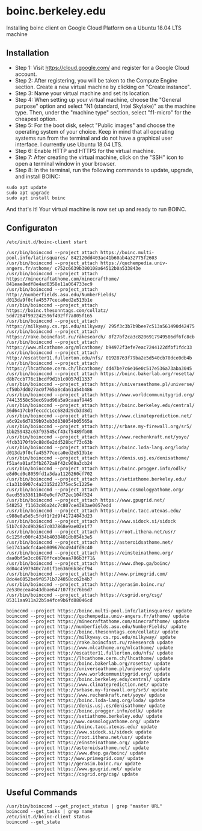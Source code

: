 # boinc.berkeley.edu
Installing boinc client on Google Cloud Platform on a Ubuntu 18.04 LTS machine

## Installation
- Step 1: Visit https://cloud.google.com/ and register for a Google Cloud account.
- Step 2: After registering, you will be taken to the Compute Engine section. Create a new virtual machine by clicking on "Create instance".
- Step 3: Name your virtual machine and set its location.
- Step 4: When setting up your virtual machine, choose the "General purpose" option and select "N1 (standard, Intel Skylake)" as the machine type. Then, under the "machine type" section, select "f1-micro" for the cheapest option.
- Step 5: For the boot disk, select "Public images" and choose the operating system of your choice. Keep in mind that all operating systems run from the terminal and do not have a graphical user interface. I currently use Ubuntu 18.04 LTS.
- Step 6: Enable HTTP and HTTPS for the virtual machine.
- Step 7: After creating the virtual machine, click on the "SSH" icon to open a terminal window in your browser.
- Step 8: In the terminal, run the following commands to update, upgrade, and install BOINC:
```
sudo apt update
sudo apt upgrade
sudo apt install boinc
```
And that's it! Your virtual machine is now set up and ready to run BOINC.

## Configuraton
```shell
/etc/init.d/boinc-client start
```
```shell
/usr/bin/boinccmd --project_attach https://boinc.multi-pool.info/latinsquares/ 842120dd403ac41b60ab4a32775f2603
/usr/bin/boinccmd --project_attach https://quchempedia.univ-angers.fr/athome/ c752c6639b380108a64512b0a533843e
/usr/bin/boinccmd --project_attach https://minecraftathome.com/minecrafthome/ 841eae8edf8e4ad0358e11a064733ec9
/usr/bin/boinccmd --project_attach http://numberfields.asu.edu/NumberFields/ d013da9f0cfa45577ceca0ed2e513b1e 
/usr/bin/boinccmd --project_attach https://boinc.thesonntags.com/collatz/ 5dd7284f992242596f492ff7a805f165
/usr/bin/boinccmd --project_attach https://milkyway.cs.rpi.edu/milkyway/ 295f3c3b7b9bee7c513a561490d42475
/usr/bin/boinccmd --project_attach https://rake.boincfast.ru/rakesearch/ 8f27bf2ca3c8206917949586df6fc8cb
/usr/bin/boinccmd --project_attach https://www.mlcathome.org/mlcathome/ b94972f3efe7eac7244122dfbf1fdc33 
/usr/bin/boinccmd --project_attach http://escatter11.fullerton.edu/nfs/ 01928763f79ba2e5d540cb70dce0db4b 
/usr/bin/boinccmd --project_attach https://lhcathome.cern.ch/lhcathome/ dd47be7c6e16e0c517e536a73aba3045 
/usr/bin/boinccmd --project_attach https://boinc.bakerlab.org/rosetta/ d8b7ccb776c1bcdf9d1b1c0057d11337 
/usr/bin/boinccmd --project_attach https://universeathome.pl/universe/ cf50b7dd027ac0f765a8cda61a54b486 
/usr/bin/boinccmd --project_attach https://www.worldcommunitygrid.org/ 74413558c58ec69ad96a5a9caaaf9445 
/usr/bin/boinccmd --project_attach https://boinc.berkeley.edu/central/ 36d6417cb9feccdc1cc682d29cb3d8d1 
/usr/bin/boinccmd --project_attach https://www.climateprediction.net/ a6c92e6d7839b93eb3d838054b05565a 
/usr/bin/boinccmd --project_attach http://srbase.my-firewall.org/sr5/ 1bb259432c63f93545cf43cf5489fb08 
/usr/bin/boinccmd --project_attach https://www.rechenkraft.net/yoyo/ 4fcb3170fb9c88d6e2dd528bcf73c63b 
/usr/bin/boinccmd --project_attach https://boinc.loda-lang.org/loda/ d013da9f0cfa45577ceca0ed2e513b1e 
/usr/bin/boinccmd --project_attach https://denis.usj.es/denisathome/ f51a4a01af3fb2672a9f42c969a3cb24
/usr/bin/boinccmd --project_attach https://boinc.progger.info/odlk/ e8d0cd0c8059fd1a3daa1126260cf702 
/usr/bin/boinccmd --project_attach https://setiathome.berkeley.edu/ c1a31b6907c4a23152d2375ec5c1225e 
/usr/bin/boinccmd --project_attach http://www.cosmologyathome.org/ 6acd55b33611040e0cf7d72ec104f524 
/usr/bin/boinccmd --project_attach https://www.gpugrid.net/ 548252_f1163c86a24c7c807ce4383ae0057edd
/usr/bin/boinccmd --project_attach https://boinc.tacc.utexas.edu/ c988e8a5d5c5fdf1f2d9f41724843d23 
/usr/bin/boinccmd --project_attach https://www.sidock.si/sidock 51b7c02cd9b2647c037868e9ae02e1f7 
/usr/bin/boinccmd --project_attach https://root.ithena.net/usr/ 6c125fc00fc4334b4038401db054b3e5 
/usr/bin/boinccmd --project_attach http://asteroidsathome.net/ 5e1741adcfc4aeb809670c494dfd9c40
/usr/bin/boinccmd --project_attach https://einsteinathome.org/ daa0bf5e3cc8678ffceb0eaa786b3f71& 
/usr/bin/boinccmd --project_attach https://www.dhep.ga/boinc/ 8d04c4597940c7a01f1e63606b3ecf94  
/usr/bin/boinccmd --project_attach http://www.primegrid.com/ 8dc4e6052be9f8571b724058cc62b4b7  
/usr/bin/boinccmd --project_attach http://gerasim.boinc.ru/ 2e530ecea4643dbae647107f3c76b6d7   
/usr/bin/boinccmd --project_attach https://csgrid.org/csg/ 05311aa911a22b5a4fce9b6fd88046cd 
```
```shell
boinccmd --project https://boinc.multi-pool.info/latinsquares/ update
boinccmd --project https://quchempedia.univ-angers.fr/athome/ update
boinccmd --project https://minecraftathome.com/minecrafthome/ update
boinccmd --project http://numberfields.asu.edu/NumberFields/ update
boinccmd --project https://boinc.thesonntags.com/collatz/ update
boinccmd --project https://milkyway.cs.rpi.edu/milkyway/ update
boinccmd --project https://rake.boincfast.ru/rakesearch update
boinccmd --project https://www.mlcathome.org/mlcathome/ update
boinccmd --project http://escatter11.fullerton.edu/nfs/ update
boinccmd --project https://lhcathome.cern.ch/lhcathome/ update
boinccmd --project https://boinc.bakerlab.org/rosetta/ update
boinccmd --project https://universeathome.pl/universe/ update 
boinccmd --project https://www.worldcommunitygrid.org/ update
boinccmd --project https://boinc.berkeley.edu/central/ update
boinccmd --project https://www.climateprediction.net/ update 
boinccmd --project http://srbase.my-firewall.org/sr5/ update
boinccmd --project https://www.rechenkraft.net/yoyo/ update
boinccmd --project https://boinc.loda-lang.org/loda/ update
boinccmd --project https://denis.usj.es/denisathome/ update
boinccmd --project https://boinc.progger.info/odlk/ update
boinccmd --project https://setiathome.berkeley.edu/ update
boinccmd --project http://www.cosmologyathome.org/ update
boinccmd --project https://boinc.tacc.utexas.edu/ update
boinccmd --project https://www.sidock.si/sidock update
boinccmd --project https://root.ithena.net/usr/ update
boinccmd --project https://einsteinathome.org/ update
boinccmd --project http://asteroidsathome.net/ update
boinccmd --project https://www.dhep.ga/boinc/ update
boinccmd --project http://www.primegrid.com/ update
boinccmd --project http://gerasim.boinc.ru/ update
boinccmd --project https://www.gpugrid.net/ update
boinccmd --project https://csgrid.org/csg/ update
```

## Useful Commands
```shell
/usr/bin/boinccmd --get_project_status | grep "master URL"
boinccmd --get_tasks | grep name
/etc/init.d/boinc-client status
boinccmd --get_state
```
